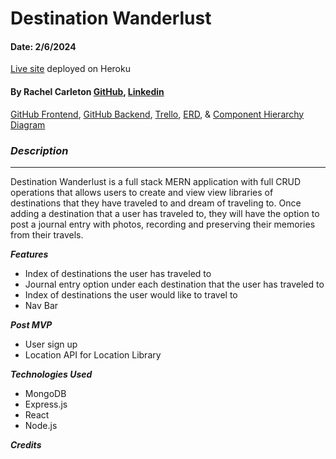 #  Destination Wanderlust 

#### Date: 2/6/2024

[Live site]() deployed on Heroku 

#### By Rachel Carleton [GitHub](https://github.com/rachcarleton-ga), [Linkedin](https://www.linkedin.com/in/rachcarleton/) 


[GitHub Frontend](https://github.com/rachcarleton-ga/project-four-frontend), [GitHub Backend](https://github.com/rachcarleton-ga/Project-four-backend), [Trello](https://trello.com/b/FdLsRF25/world-traveler), [ERD](https://lucid.app/lucidchart/12cdbb10-b960-41e5-9ce7-55dada4d51b0/edit?invitationId=inv_024e44b0-bbcb-4ae2-8976-beec94f1141f&page=0_0#), & [Component Hierarchy Diagram](https://lucid.app/lucidchart/d54b704f-b54d-4d91-91b5-131677f0c5cb/edit?beaconFlowId=4D99131812EEBED4&invitationId=inv_2a0689a8-b88a-404e-8f82-42178ae0a490&page=0_0#)


### **_Description_**
***
Destination Wanderlust is a full stack MERN application with full CRUD operations that allows users to create and view view libraries of destinations that they have traveled to and dream of traveling to. Once adding a destination that a user has traveled to, they will have the option to post a journal entry with photos, recording and preserving their memories from their travels.

**_Features_**

- Index of destinations the user has traveled to
- Journal entry option under each destination that the user has traveled to
- Index of destinations the user would like to travel to 
- Nav Bar

**_Post MVP_**

- User sign up 
- Location API for Location Library

**_Technologies Used_**

- MongoDB
- Express.js
- React
- Node.js

**_Credits_**
[]()